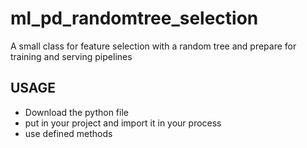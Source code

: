 # ml_pd_randomtree_selection
A small class for feature selection with a random tree and prepare for training and serving pipelines

## USAGE
* Download the python file
* put in your project and import it in your process
* use defined methods
